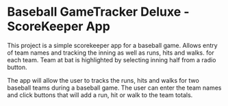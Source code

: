 # Baseball GameTracker Deluxe - ScoreKeeper App

This project is a simple scorekeeper app for a baseball game. Allows entry of team names and tracking the inning as well as runs, hits and walks. for each team. Team at bat is highlighted by selecting inning half from a radio button.

The app will allow the user to tracks the runs, hits and walks for two baseball teams during a baseball game. The user can enter the team names and click buttons that will add a run, hit or walk to the team totals.
